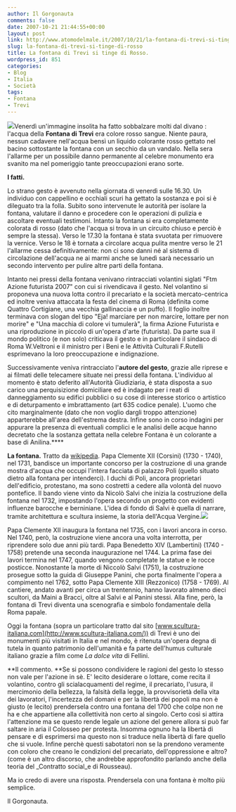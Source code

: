 ```yaml
---
author: Il Gorgonauta
comments: false
date: 2007-10-21 21:44:55+00:00
layout: post
link: http://www.atomodelmale.it/2007/10/21/la-fontana-di-trevi-si-tinge-di-rosso/
slug: la-fontana-di-trevi-si-tinge-di-rosso
title: La fontana di Trevi si tinge di Rosso.
wordpress_id: 851
categories:
- Blog
- Italia
- Società
tags:
- Fontana
- Trevi
---
```


![](http://www.atomodelmale.it/wp-content/uploads/2008/10/foto_fontana_trevi_rossa-300x196.jpg)Venerdì un'immagine insolita ha fatto sobbalzare molti dal divano : l'acqua della **Fontana di Trevi** era colore rosso sangue. Niente paura, nessun cadavere nell'acqua bensì un liquido colorante rosso gettato nel bacino sottostante la fontana con un secchio da un vandalo. Nella sera l'allarme per un possibile danno permanente al celebre monumento era svanito ma nel pomeriggio tante preoccupazioni erano sorte.

**I fatti.**

Lo strano gesto è avvenuto nella giornata di venerdì sulle 16.30. Un individuo con cappellino e occhiali scuri ha gettato la sostanza e poi si è dileguato tra la folla. Subito sono intervenute le autorità per isolare la fontana, valutare il danno e procedere con le operazioni di pulizia e ascoltare eventuali testimoni. Intanto la fontana si era completamente colorata di rosso (dato che l'acqua si trova in un circuito chiuso e perciò è sempre la stessa). Verso le 17.30 la fontana è stata svuotata per rimuovere la vernice. Verso le 18 è tornata a circolare acqua pulita mentre verso le 21 l'allarme cessa definitivamente: non ci sono danni né al sistema di circolazione dell'acqua ne ai marmi anche se lunedì sarà necessario un secondo intervento per pulire altre parti della fontana.

<!-- more -->


Intanto nei pressi della fontana venivano rintracciati volantini siglati "Ftm Azione futurista 2007" con cui si rivendicava il gesto. Nel volantino si proponeva una nuova lotta contro il precariato e la società mercato-centrica ed inoltre veniva attaccata la festa del cinema di Roma (definita come Quattro Cortigiane, una vecchia gallinaccia e un puffo). Il foglio inoltre terminava con slogan del tipo "Eja! marciare per non marcire, lottare per non morire" e "Una macchia di colore vi tumulerà", la firma Azione Futurista e una riproduzione in piccolo di un'opera d'arte (futurista). Da parte sua il mondo politico (e non solo) criticava il gesto e in particolare il sindaco di Roma W.Veltroni e il ministro per i Beni e le Attività Culturali F.Rutelli esprimevano la loro preoccupazione e indignazione.

Successivamente veniva rintracciato l'**autore del gesto**, grazie alle riprese e ai filmati delle telecamere situate nei pressi della fontana. L'individuo al momento è stato deferito all'Autorità Giudiziaria, è stata disposta a suo carico una perquisizione domiciliare ed è indagato per i reati di danneggiamento su edifici pubblici o su cose di interesse storico o artistico e di deturpamento e imbrattamento (art 635 codice penale). L'uomo che cito marginalmente (dato che non voglio dargli troppo attenzione) apparterebbe all'area dell'estrema destra. Infine sono in corso indagini per appurare la presenza di eventuali complici e le analisi delle acque hanno decretato che la sostanza gettata nella celebre Fontana è un colorante a base di Anilina.****

**La fontana.** Tratto da [wikipedia](http://it.wikipedia.org/wiki/Fontana_di_Trevi). Papa Clemente XII (Corsini) (1730 - 1740), nel 1731, bandisce un importante concorso per la costruzione di una grande mostra d'acqua che occupi l'intera facciata di palazzo Poli (quello situato dietro alla fontana per intenderci). I duchi di Poli, ancora proprietari dell'edificio, protestano, ma sono costretti a cedere alla volontà del nuovo pontefice. Il bando viene vinto da Nicolò Salvi che inizia la costruzione della fontana nel 1732, impostando l'opera secondo un progetto con evidenti influenze barocche e berniniane. L'idea di fondo di Salvi è quella di narrare, tramite architettura e scultura insieme, la storia dell'Acqua Vergine.![](http://www.atomodelmale.it/wp-content/uploads/2008/10/nicola-salvi-fontana-di-trevi-particolare-300x237.jpg)

Papa Clemente XII inaugura la fontana nel 1735, con i lavori ancora in corso. Nel 1740, però, la costruzione viene ancora una volta interrotta, per riprendere solo due anni più tardi. Papa Benedetto XIV (Lambertini) (1740 - 1758) pretende una seconda inaugurazione nel 1744. La prima fase dei lavori termina nel 1747, quando vengono completate le statue e le rocce posticce. Nonostante la morte di Niccolò Salvi (1751), la costruzione prosegue sotto la guida di Giuseppe Panini, che porta finalmente l'opera a compimento nel 1762, sotto Papa Clemente XIII (Rezzonico) (1758 - 1769). Al cantiere, andato avanti per circa un trentennio, hanno lavorato almeno dieci scultori, da Maini a Bracci, oltre al Salvi e al Panini stessi. Alla fine, però, la fontana di Trevi diventa una scenografia e simbolo fondamentale della Roma papale.


Oggi la fontana (sopra un particolare tratto dal sito [www.scultura-italiana.com](http://www.scultura-italiana.com/)) di Trevi è uno dei monumenti più visitati in Italia e nel mondo, è ritenuta un'opera degna di tutela in quanto patrimonio dell'umanità e fa parte dell'humus culturale italiano grazie a film come _La dolce vita_ di Fellini.



**Il commento. **Se si possono condividere le ragioni del gesto lo stesso non vale per l'azione in sè. E' lecito desiderare o lottare, come recita il volantino, contro gli scialacquamenti del regime, il precariato, l'usura, il mercimonio della bellezza, la falsità della legge, la provvisorietà della vita dei lavoratori, l'incertezza del domani e per la libertà dei popoli ma non è giusto (e lecito) prendersela contro una fontana del 1700 che colpe non ne ha e che appartiene alla collettività non certo al singolo. Certo così si attira l'attenzione ma se questo rende legale un azione del genere allora si può far saltare in aria il Colosseo per protesta. Insomma ognuno ha la libertà di pensare e di esprimersi ma questo non si traduce nella libertà di fare quello che si vuole. Infine perchè questi sabotatori  non se la prendono veramente con coloro che creano le condizioni del precariato, dell'oppressione e altro? (come è un altro discorso, che andrebbe approfondito parlando anche della teoria del _Contratto social_e di Rousseau).

Ma io credo di avere una risposta. Prendersela con una fontana è molto più semplice.


Il Gorgonauta. 
